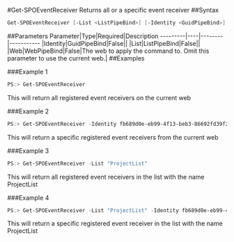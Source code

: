 #Get-SPOEventReceiver
Returns all or a specific event receiver
##Syntax
```powershell
Get-SPOEventReceiver [-List <ListPipeBind>] [-Identity <GuidPipeBind>] [-Web <WebPipeBind>]
```


##Parameters
Parameter|Type|Required|Description
---------|----|--------|-----------
|Identity|GuidPipeBind|False||
|List|ListPipeBind|False||
|Web|WebPipeBind|False|The web to apply the command to. Omit this parameter to use the current web.|
##Examples

###Example 1
```powershell
PS:> Get-SPOEventReceiver
```
This will return all registered event receivers on the current web

###Example 2
```powershell
PS:> Get-SPOEventReceiver -Identity fb689d0e-eb99-4f13-beb3-86692fd39f22
```
This will return a specific registered event receivers from the current web

###Example 3
```powershell
PS:> Get-SPOEventReceiver -List "ProjectList"
```
This will return all registered event receivers in the list with the name ProjectList

###Example 4
```powershell
PS:> Get-SPOEventReceiver -List "ProjectList" -Identity fb689d0e-eb99-4f13-beb3-86692fd39f22
```
This will return a specific registered event receiver in the list with the name ProjectList

